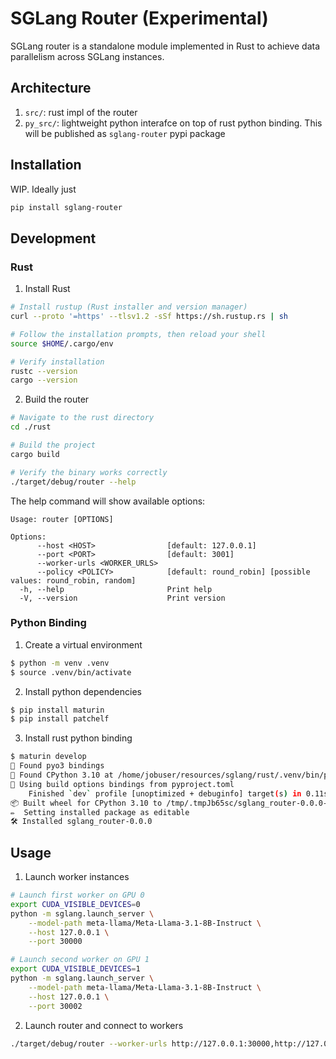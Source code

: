 # SGLang Router (Experimental)

SGLang router is a standalone module implemented in Rust to achieve data parallelism across SGLang instances.

## Architecture

1. `src/`: rust impl of the router
2. `py_src/`: lightweight python interafce on top of rust python binding. This will be published as `sglang-router` pypi package

## Installation

WIP. Ideally just

```bash
pip install sglang-router
```

## Development

### Rust

1. Install Rust

```bash
# Install rustup (Rust installer and version manager)
curl --proto '=https' --tlsv1.2 -sSf https://sh.rustup.rs | sh

# Follow the installation prompts, then reload your shell
source $HOME/.cargo/env

# Verify installation
rustc --version
cargo --version
```

2. Build the router

```bash
# Navigate to the rust directory
cd ./rust

# Build the project
cargo build

# Verify the binary works correctly
./target/debug/router --help
```

The help command will show available options:
```
Usage: router [OPTIONS]

Options:
      --host <HOST>                [default: 127.0.0.1]
      --port <PORT>                [default: 3001]
      --worker-urls <WORKER_URLS>
      --policy <POLICY>            [default: round_robin] [possible values: round_robin, random]
  -h, --help                       Print help
  -V, --version                    Print version
```

### Python Binding

1. Create a virtual environment

```bash
$ python -m venv .venv
$ source .venv/bin/activate
```

2. Install python dependencies

```bash
$ pip install maturin
$ pip install patchelf
```

3. Install rust python binding

```bash
$ maturin develop
🔗 Found pyo3 bindings
🐍 Found CPython 3.10 at /home/jobuser/resources/sglang/rust/.venv/bin/python
📡 Using build options bindings from pyproject.toml
    Finished `dev` profile [unoptimized + debuginfo] target(s) in 0.11s
📦 Built wheel for CPython 3.10 to /tmp/.tmpJb65sc/sglang_router-0.0.0-cp310-cp310-linux_x86_64.whl
✏️  Setting installed package as editable
🛠 Installed sglang_router-0.0.0
```

## Usage

1. Launch worker instances
```bash
# Launch first worker on GPU 0
export CUDA_VISIBLE_DEVICES=0
python -m sglang.launch_server \
    --model-path meta-llama/Meta-Llama-3.1-8B-Instruct \
    --host 127.0.0.1 \
    --port 30000

# Launch second worker on GPU 1
export CUDA_VISIBLE_DEVICES=1
python -m sglang.launch_server \
    --model-path meta-llama/Meta-Llama-3.1-8B-Instruct \
    --host 127.0.0.1 \
    --port 30002
```

2. Launch router and connect to workers
```bash
./target/debug/router --worker-urls http://127.0.0.1:30000,http://127.0.0.1:30002
```
